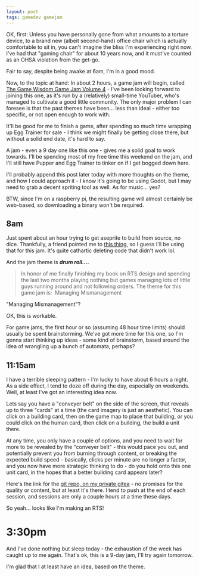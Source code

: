 ```yaml
---
layout: post
tags: gamedev gamejam
---
```


OK, first: Unless you have personally gone from what amounts to a torture device, to a brand new (albeit second-hand) office chair which is actually comfortable to sit in, you can't imagine the bliss I'm experiencing right now. I've had that "gaming chair" for about 10 years now, and it must've counted as an OHSA violation from the get-go.

Fair to say, despite being awake at 6am, I'm in a good mood.

Now, to the topic at hand: In about 2 hours, a game jam will begin, called [The Game Wisdom Game Jam Volume 4](https://itch.io/jam/the-game-wisdom-game-jam-volume-4) - I've been looking forward to joining this one, as it's run by a (relatively) small-time YouTuber, who's managed to cultivate a good little community. The only major problem I can foresee is that the past themes have been... less than ideal - either too specific, or not open enough to work with.

It'll be good for me to finish a game, after spending so much time wrapping up Egg Trainer for sale - I think we might finally be getting close there, but without a solid end date, it's hard to say.

A jam - even a 9 day one like this one - gives me a solid goal to work towards. I'll be spending most of my free time this weekend on the jam, and I'll still have Pupper and Egg Trainer to tinker on if I get bogged down here.

I'll probably append this post later today with more thoughts on the theme, and how I could approach it - I know it's going to be using Godot, but I may need to grab a decent spriting tool as well. As for music... yes?

BTW, since I'm on a raspberry pi, the resulting game will almost certainly be web-based, so downloading a binary won't be required.

## 8am

Just spent about an hour trying to get aseprite to build from source, no dice. Thankfully, a friend pointed me to [this thing](https://www.pixilart.com/draw), so I guess I'll be using that for this jam. It's quite cathartic deleting code that didn't work lol.

And the jam theme is ***drum roll....***

> ​In honor of me finally finishing my book on RTS design and spending the last two months playing nothing but games managing lots of little guys running around and not following orders. The theme for this game jam is: ​ ​​Managing Mismanagement​

"Managing Mismanagement"?

OK, this is workable.

For game jams, the first hour or so (assuming 48 hour time limits) should usually be spent brainstorming. We've got more time for this one, so I'm gonna start thinking up ideas - some kind of brainstorm, based around the idea of wrangling up a bunch of automata, perhaps?

## 11:15am

I have a terrible sleeping pattern - I'm lucky to have about 6 hours a night. As a side effect, I tend to doze off during the day, especially on weekends. Well, at least I've got an interesting idea now.

Lets say you have a "conveyer belt" on the side of the screen, that reveals up to three "cards" at a time (the card imagery is just an aesthetic). You can click on a building card, then on the game map to place that building, or you could click on the human card, then click on a building, the build a unit there.

At any time, you only have a couple of options, and you need to wait for more to be revealed by the "conveyer belt" - this would pace you out, and potentially prevent you from burning through content, or breaking the expected build speed - basically, clicks per minute are no longer a factor, and you now have more strategic thinking to do - do you hold onto this one unit card, in the hopes that a better building card appears later?

Here's the link for the [git repo, on my private gitea](https://gitea.krgamestudios.com/Ratstail91/Iron-Throne) - no promises for the quality or content, but at least it's there. I tend to push at the end of each session, and sessions are only a couple hours at a time these days.

So yeah... looks like I'm making an RTS!

# 3:30pm

And I've done nothing but sleep today - the exhaustion of the week has caught up to me again. That's ok, this is a 9-day jam, I'll try again tomorrow.

I'm glad that I at least have an idea, based on the theme.